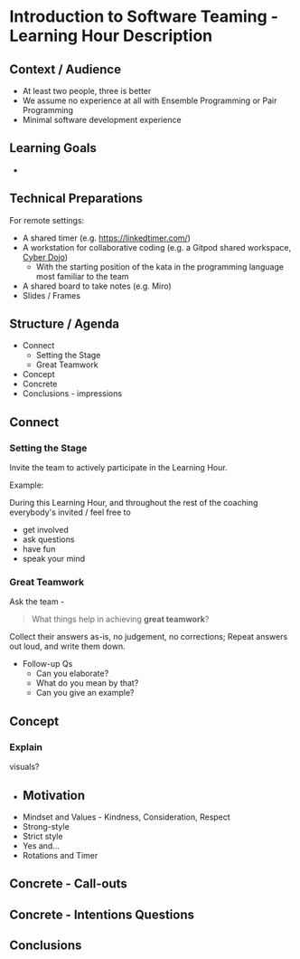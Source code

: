 # Introduction to Software Teaming - Learning Hour Description

## Context / Audience

-   At least two people, three is better
-   We assume no experience at all with Ensemble Programming or Pair Programming
-   Minimal software development experience

## Learning Goals

-

## Technical Preparations

For remote settings:

-   A shared timer (e.g. https://linkedtimer.com/)
-   A workstation for collaborative coding (e.g. a Gitpod shared workspace, [Cyber Dojo](https://cyber-dojo.org/creator/home))
    -   With the starting position of the kata in the programming language most familiar to the team
-   A shared board to take notes (e.g. Miro)
-   Slides / Frames

## Structure / Agenda

-   Connect
    -   Setting the Stage
    -   Great Teamwork
-   Concept
-   Concrete
-   Conclusions - impressions

## Connect

### Setting the Stage

Invite the team to actively participate in the Learning Hour.

Example:

During this Learning Hour, and throughout the rest of the coaching everybody's invited / feel free to

-   get involved
-   ask questions
-   have fun
-   speak your mind

### Great Teamwork

Ask the team -

> What things help in achieving **great teamwork**?

Collect their answers as-is, no judgement, no corrections; Repeat answers out loud, and write them down.

-   Follow-up Qs
    -   Can you elaborate?
    -   What do you mean by that?
    -   Can you give an example?

## Concept

### Explain

visuals?

-   ## Motivation
-   Mindset and Values - Kindness, Consideration, Respect
-   Strong-style
-   Strict style
-   Yes and...
-   Rotations and Timer

## Concrete - Call-outs

## Concrete - Intentions Questions

## Conclusions
